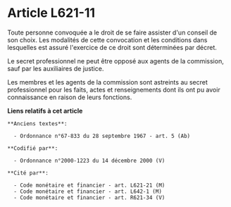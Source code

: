 # Article L621-11

Toute personne convoquée a le droit de se faire assister d'un conseil de son choix. Les modalités de cette convocation et les
conditions dans lesquelles est assuré l'exercice de ce droit sont déterminées par décret.

Le secret professionnel ne peut être opposé aux agents de la commission, sauf par les auxiliaires de justice.

Les membres et les agents de la commission sont astreints au secret professionnel pour les faits, actes et renseignements
dont ils ont pu avoir connaissance en raison de leurs fonctions.

**Liens relatifs à cet article**

	**Anciens textes**:

	  - Ordonnance n°67-833 du 28 septembre 1967 - art. 5 (Ab)

	**Codifié par**:

	  - Ordonnance n°2000-1223 du 14 décembre 2000 (V)

	**Cité par**:

	  - Code monétaire et financier - art. L621-21 (M)
	  - Code monétaire et financier - art. L642-1 (M)
	  - Code monétaire et financier - art. R621-34 (V)
